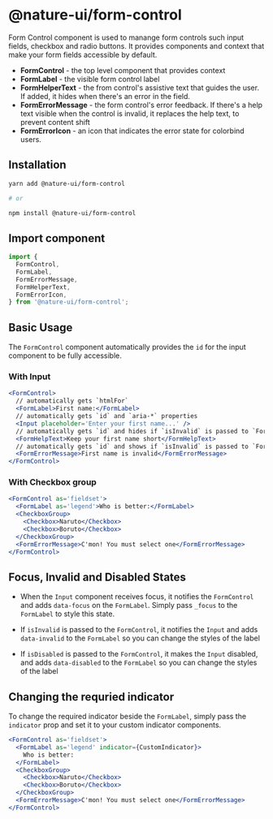 # @nature-ui/form-control

Form Control component is used to manange form controls such input fields,
checkbox and radio buttons. It provides components and context that make your
form fields accessible by default.

- **FormControl** - the top level component that provides context
- **FormLabel** - the visible form control label
- **FormHelperText** - the from control's assistive text that guides the user.
  If added, it hides when there's an error in the field.
- **FormErrorMessage** - the form control's error feedback. If there's a help
  text visible when the control is invalid, it replaces the help text, to
  prevent content shift
- **FormErrorIcon** - an icon that indicates the error state for colorbind
  users.

## Installation

```sh
yarn add @nature-ui/form-control

# or

npm install @nature-ui/form-control
```

## Import component

```jsx
import {
  FormControl,
  FormLabel,
  FormErrorMessage,
  FormHelperText,
  FormErrorIcon,
} from '@nature-ui/form-control';
```

## Basic Usage

The `FormControl` component automatically provides the `id` for the input
component to be fully accessible.

### With Input

```jsx
<FormControl>
  // automatically gets `htmlFor`
  <FormLabel>First name:</FormLabel>
  // automatically gets `id` and `aria-*` properties
  <Input placeholder='Enter your first name...' />
  // automatically gets `id` and hides if `isInvalid` is passed to `FormControl`
  <FormHelpText>Keep your first name short</FormHelpText>
  // automatically gets `id` and shows if `isInvalid` is passed to `FormControl`
  <FormErrorMessage>First name is invalid</FormErrorMessage>
</FormControl>
```

### With Checkbox group

```jsx
<FormControl as='fieldset'>
  <FormLabel as='legend'>Who is better:</FormLabel>
  <CheckboxGroup>
    <Checkbox>Naruto</Checkbox>
    <Checkbox>Boruto</Checkbox>
  </CheckboxGroup>
  <FormErrorMessage>C'mon! You must select one</FormErrorMessage>
</FormControl>
```

## Focus, Invalid and Disabled States

- When the `Input` component receives focus, it notifies the `FormControl` and
  adds `data-focus` on the `FormLabel`. Simply pass `_focus` to the `FormLabel`
  to style this state.

- If `isInvalid` is passed to the `FormControl`, it notifies the `Input` and
  adds `data-invalid` to the `FormLabel` so you can change the styles of the
  label

- If `isDisabled` is passed to the `FormControl`, it makes the `Input` disabled,
  and adds `data-disabled` to the `FormLabel` so you can change the styles of
  the label

## Changing the requried indicator

To change the required indicator beside the `FormLabel`, simply pass the
`indicator` prop and set it to your custom indicator components.

```jsx
<FormControl as='fieldset'>
  <FormLabel as='legend' indicator={CustomIndicator}>
    Who is better:
  </FormLabel>
  <CheckboxGroup>
    <Checkbox>Naruto</Checkbox>
    <Checkbox>Boruto</Checkbox>
  </CheckboxGroup>
  <FormErrorMessage>C'mon! You must select one</FormErrorMessage>
</FormControl>
```
